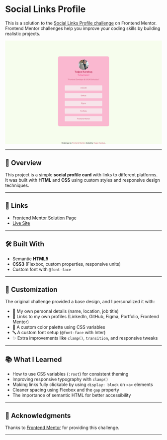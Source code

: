 # Social Links Profile

This is a solution to the [Social Links Profile challenge](https://www.frontendmentor.io/challenges/social-links-profile-UG32l9m6dQ) on Frontend Mentor.  
Frontend Mentor challenges help you improve your coding skills by building realistic projects.  

![Project Screenshot](./assets/images/desktop-design.png)

---

## 🚀 Overview

This project is a simple **social profile card** with links to different platforms.  
It was built with **HTML** and **CSS** using custom styles and responsive design techniques.

---

## 🔗 Links

- [Frontend Mentor Solution Page](https://www.frontendmentor.io/profile/tugcekarakuss)  
- [Live Site](https://sociallinksprofiletk.netlify.app/)  

---

## 🛠️ Built With

- Semantic **HTML5**
- **CSS3** (Flexbox, custom properties, responsive units)
- Custom font with `@font-face`

---

## 🎨 Customization

The original challenge provided a base design, and I personalized it with:  
- 👤 My own personal details (name, location, job title)  
- 🔗 Links to my own profiles (LinkedIn, GitHub, Figma, Portfolio, Frontend Mentor)  
- 🎨 A custom color palette using CSS variables  
- 🔤 A custom font setup (`@font-face` with Inter)  
- ✨ Extra improvements like `clamp()`, `transition`, and responsive tweaks  

---

## 📚 What I Learned

- How to use CSS variables (`:root`) for consistent theming  
- Improving responsive typography with `clamp()`  
- Making links fully clickable by using `display: block` on `<a>` elements  
- Cleaner spacing using Flexbox and the `gap` property  
- The importance of semantic HTML for better accessibility  

---

## 🙌 Acknowledgments

Thanks to [Frontend Mentor](https://www.frontendmentor.io) for providing this challenge.  

---
